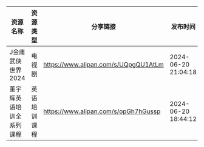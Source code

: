 | 资源名称         | 资源类型   | 分享链接                                 | 发布时间                |
| ------------ | ------ | ------------------------------------ | ------------------- |
| J金庸武侠世界2024  | 电视剧    | https://www.alipan.com/s/UQpgQU1AtLm | 2024-06-20 21:04:18 |
| 董宇辉英语培训全系列课程 | 英语培训课程 | https://www.alipan.com/s/opGh7hGussp | 2024-06-20 18:44:12 |
